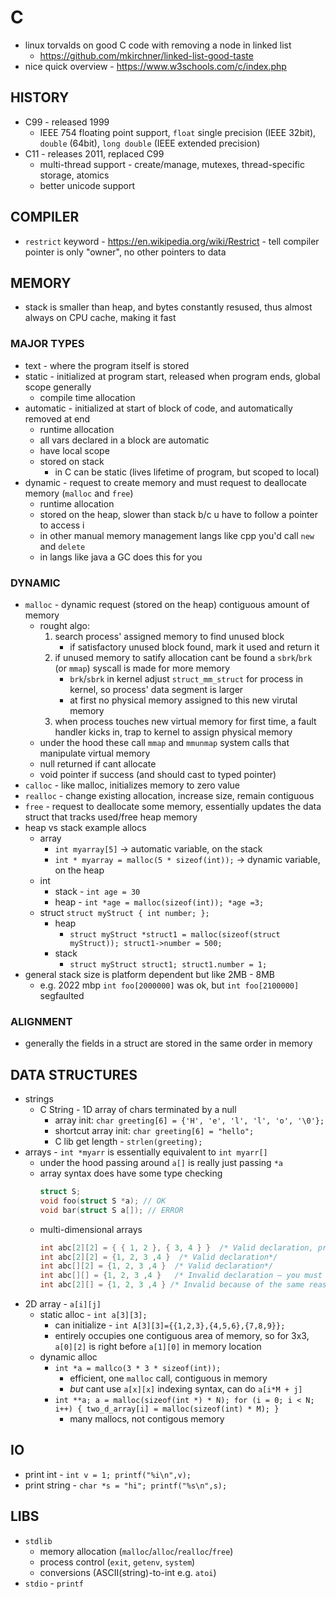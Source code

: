 # C
- linux torvalds on good C code with removing a node in linked list
    - https://github.com/mkirchner/linked-list-good-taste
- nice quick overview - https://www.w3schools.com/c/index.php

## HISTORY
- C99 - released 1999
    - IEEE 754 floating point support, `float` single precision (IEEE 32bit), `double` (64bit), `long double` (IEEE extended precision)
- C11 - releases 2011, replaced C99
    - multi-thread support - create/manage, mutexes, thread-specific storage, atomics
    - better unicode support

## COMPILER
- `restrict` keyword - https://en.wikipedia.org/wiki/Restrict - tell compiler pointer is only "owner", no other pointers to data

## MEMORY
- stack is smaller than heap, and bytes constantly resused, thus almost always on CPU cache, making it fast
### MAJOR TYPES
- text - where the program itself is stored
- static - initialized at program start, released when program ends, global scope generally
    - compile time allocation
- automatic - initialized at start of block of code, and automatically removed at end
    - runtime allocation
    - all vars declared in a block are automatic
    - have local scope
    - stored on stack
        - in C can be static (lives lifetime of program, but scoped to local)
- dynamic - request to create memory and must request to deallocate memory (`malloc` and `free`) 
    - runtime allocation
    - stored on the heap, slower than stack b/c u have to follow a pointer to access i
    - in other manual memory management langs like cpp you'd call `new` and `delete`
    - in langs like java a GC does this for you
### DYNAMIC
- `malloc` - dynamic request (stored on the heap) contiguous amount of memory
    - rought algo:
        1. search process' assigned memory to find unused block
            - if satisfactory unused block found, mark it used and return it
        2. if unused memory to satify allocation cant be found a `sbrk`/`brk` (or `mmap`) syscall is made for more memory
            - `brk`/`sbrk` in kernel adjust `struct_mm_struct` for process in kernel, so process' data segment is larger
            - at first no physical memory assigned to this new virutal memory
        3. when process touches new virtual memory for first time, a fault handler kicks in, trap to kernel to assign physical memory
    - under the hood these call `mmap` and `mmunmap` system calls that manipulate virtual memory
    - null returned if cant allocate
    - void pointer if success (and should cast to typed pointer)
- `calloc` - like malloc, initializes memory to zero value
- `realloc` - change existing allocation, increase size, remain contiguous
- `free` - request to deallocate some memory, essentially updates the data struct that tracks used/free heap memory
- heap vs stack example allocs
    - array
        - `int myarray[5]` -> automatic variable, on the stack
        - `int * myarray = malloc(5 * sizeof(int));` -> dynamic variable, on the heap
    - int
        - stack - `int age = 30`
        -  heap - `int *age = malloc(sizeof(int)); *age =3;`
    - struct
         `struct myStruct { int number; };`
        - heap 
            - `struct myStruct *struct1 = malloc(sizeof(struct myStruct)); struct1->number = 500;`
        - stack
            - `struct myStruct struct1; struct1.number = 1;`
- general stack size is platform dependent but like 2MB - 8MB
    - e.g. 2022 mbp `int foo[2000000]` was ok, but `int foo[2100000]` segfaulted
### ALIGNMENT
- generally the fields in a struct are stored in the same order in memory

## DATA STRUCTURES
- strings
    - C String - 1D array of chars terminated by a null
        - array init: `char greeting[6] = {'H', 'e', 'l', 'l', 'o', '\0'};`
        - shortcut array init: `char greeting[6] = "hello";`
        - C lib get length - `strlen(greeting);`
- arrays - `int *myarr` is essentially equivalent to `int myarr[]`
    - under the hood passing around `a[]` is really just passing `*a`
    - array syntax does have some type checking
        ```c
        struct S;
        void foo(struct S *a); // OK
        void bar(struct S a[]); // ERROR
        ```
    - multi-dimensional arrays
        ```c
        int abc[2][2] = { { 1, 2 }, { 3, 4 } }  /* Valid declaration, preferred*/
        int abc[2][2] = {1, 2, 3 ,4 }  /* Valid declaration*/
        int abc[][2] = {1, 2, 3 ,4 }  /* Valid declaration*/ 
        int abc[][] = {1, 2, 3 ,4 }   /* Invalid declaration – you must specify second dimension*/
        int abc[2][] = {1, 2, 3 ,4 } /* Invalid because of the same reason  mentioned above*/
        ```
- 2D array - `a[i][j]`
    - static alloc - `int a[3][3];`
        - can initialize - `int A[3][3]={{1,2,3},{4,5,6},{7,8,9}};`
        - entirely occupies one contiguous area of memory, so for 3x3, `a[0][2]` is right before `a[1][0]` in memory location
    - dynamic alloc
        - `int *a = mallco(3 * 3 * sizeof(int));`
            - efficient, one `malloc` call, contiguous in memory
            - _but_ cant use `a[x][x]` indexing syntax, can do `a[i*M + j]`
        - `int **a; a = malloc(sizeof(int *) * N); for (i = 0; i < N; i++) { two_d_array[i] = malloc(sizeof(int) * M); }`
            - many mallocs, not contigous memory

## IO
- print int - `int v = 1; printf("%i\n",v);`
- print string - `char *s = "hi"; printf("%s\n",s);`

## LIBS
- `stdlib` 
    - memory allocation (`malloc`/`alloc`/`realloc`/`free`)
    - process control (`exit`, `getenv`, `system`)
    - conversions (ASCII(string)-to-int e.g. `atoi`)
- `stdio` - `printf`
